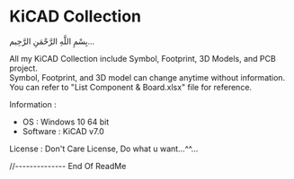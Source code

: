 # KiCAD Collection
بِسْمِ اللَّهِ الرَّحْمَنِ الرَّحِيم... 
 
All my KiCAD Collection include Symbol, Footprint, 3D Models, and PCB project.  
Symbol, Footprint, and 3D model can change anytime without information.  
You can refer to "List Component & Board.xlsx" file for reference.

Information :
- OS   : Windows 10 64 bit  
- Software : KiCAD v7.0  

License : Don't Care License, Do what u want...^^...  

//-------------- End Of ReadMe
